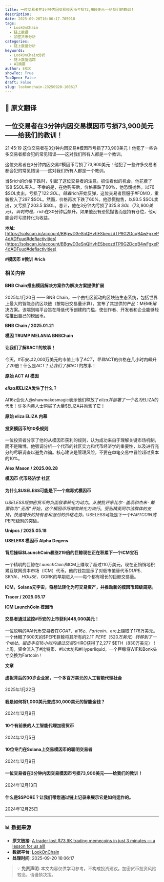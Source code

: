 ```yaml
---
title: 一位交易者在3分钟内因交易模因币亏损73,900美元——给我们的教训！
description: 
date: 2025-09-20T16:06:17.705918
tags:
  - LookOnChain
  - 链上数据
  - 加密货币分析
categories:
  - 链上数据分析
keywords:
  - LookOnChain分析
  - 链上数据追踪
  - AI摘要
author: ERIC
showToc: True
TocOpen: False
draft: False
slug: lookonchain-20250920-160617
---
```


## 📝 原文翻译

<div class='translation-content'>

## 一位交易者在3分钟内因交易模因币亏损73,900美元——给我们的教训！

21:45:19 这位交易者在3分钟内因交易#模因币亏损了73,900美元！他犯了一些许多交易者都会犯的常见错误——这对我们所有人都是一个教训。

这位交易者在3分钟内因交易#模因币亏损了73,900美元！他犯了一些许多交易者都会犯的常见错误——这对我们所有人都是一个教训。

当$rich的价格下跌时，引起了这位交易者的注意。抓住看似的机会，他花费了198 $SOL买入。不幸的是，在他购买后，价格暴跌了60%，他恐慌抛售，以76 $SOL卖出，亏损了122 $SOL。随着$rich开始反弹，这位交易者屈服于#FOMO，重新投入了297 $SOL。然而，价格再次下跌了60%，他恐慌抛售，以93.5 $SOL卖出，又亏损了203.5 $SOL。总计，他在3分钟内亏损了325.8 $SOL（73,900美元）。讽刺的是，$rich在30分钟后飙升。如果他没有恐慌抛售而是持有仓位，他可能会将亏损转化为收益。

**地址**: [https://solscan.io/account/BBgwD3eSnQHvhESbeozdTP9G2DcqB4wFgxeP4dADFuud#defiactivities](https://solscan.io/account/BBgwD3eSnQHvhESbeozdTP9G2DcqB4wFgxeP4dADFuud#defiactivities)

**#模因币** **#教训** **#rich**

### 相关内容

#### BNB Chain推出模因解决方案作为解决方案提供扩展
2025年1月20日 —— BNB Chain，一个由社区驱动的区块链生态系统，包括世界上最大的智能合约区块链（按每日交易量计算），宣布了其提供的产品：MEME解决方案。该端到端平台旨在降低代币创建的门槛，使创作者、开发者和企业能够轻松推出自己的模因币。

**BNB Chain / 2025.01.21**

**模因 TRUMP MELANIA BNBChain**

#### 让我们了解$ACT的故事！
今天，#币安以2,000万美元的市值上市了$ACT，导致$ACT的价格在几小时内飙升了20倍！什么是$ACT？让我们了解$ACT的故事！

**原始 ACT AI 模因**

#### $eliza和$ELIZA发生了什么？
AI16z合伙人@shawmakesmagic表示他们释放了$eliza并部署了一个名为$ELIZA的代币！许多内幕人士购买了大量$ELIZA并抛售了它！

**原始 eliza ELIZA 内幕**

#### 投资模因币的10条规则
一位投资者分享了他的从模因币获利的规则，认为成功来自于理解关键市场机制，而不是赌博。他强调分析一个代币的社区实力和代币经济学的重要性，以及进行充分的尽职调查以避免诈骗。核心建议是管理风险，不要在单笔交易中冒险超过资本的10%。

**Alex Mason / 2025.08.28**

**模因币 代币经济学 社区**

#### 为什么$USELESS可能是下一个病毒式模因币
$USELESS将加密货币的负面叙事转化为动力。从被批评家比尔·盖茨和杰米·戴蒙称为“无用”开始，这个模因币将嘲笑转化为流行。受到精英阿尔法群体的支持，快速增长的持有者和强劲的价格走势，$USELESS可能是下一个$FARTCOIN或$PEPE级别的突破。

**Unipcs / 2025.05.18**

**USELESS 模因币 Alpha Degens**

#### 背后操纵$LaunchCoin暴涨219倍的巨鲸现在正在积累下一个ICM宝石
一个精明的巨鲸在$LaunchCoin和$ICM上赚取了超过110万美元，现在正悄悄地积累互联网资本市场（ICM）代币。他的钱包显示了对低市值替代币$DUPE、$SKYAI、$HOUSE、$GORK的早期进入——每个都有增长的巨鲸交易量。

**ICM，Solana元宇宙，将想法转化为可交易资产，并推动新的模因币超级周期。**

**Tracer / 2025.05.17**

**ICM LaunchCoin 模因币**

#### 交易者通过监控#币安的上市获利448,000美元！
一位聪明的#AI代币交易者在$GOAT、$ai16z、$Fartcoin、$arc上赚取了176万美元。一个休眠了600天的$PEPE巨鲸将其所有的2.1T $PEPE（520万美元）转移到了一个地址。狙击手在18小时内通过交易$SHIRO获得了2,277 $ETH（830万美元）！上周，资金流入了#比特币、#以太坊和#Hyperliquid。一个巨鲸将WIF和Bonk头寸交换为Fartcoin！

**文章**

#### 虚拟背后的30岁企业家，一个多百万美元的人工智能代理社会
2025年1月22日

#### 我是如何将1,000美元变成30,000美元的智能金钱？
2024年12月9日

#### 10个有前景的人工智能代理加密货币
2024年12月5日

#### 10位专门在Solana上交易模因币的聪明交易者
2024年12月9日

#### 一位交易者在3分钟内因交易模因币亏损73,900美元——给我们的教训！
2024年12月13日

#### 什么是$SPORE？让我们带您通过链上记录来展示它是如何运作的。
2024年12月25日

</div>

---

### 📊 数据来源

- **原文链接**: [A trader lost $73.9K trading memecoins in just 3 minutes — a lesson for us all!](https://www.lookonchain.com/articles/1031)
- **数据平台**: [LookOnChain](https://www.lookonchain.com)
- **处理时间**: 2025-09-20 16:06:17

> 💡 **免责声明**: 本文内容仅供学习参考，不构成投资建议。加密货币投资风险较高，请谨慎决策。

